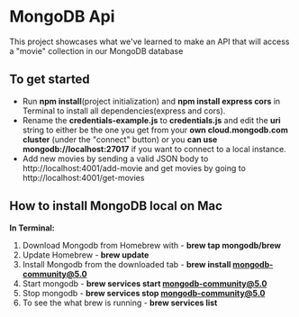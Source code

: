 # MongoDB Api

This project showcases what we've learned to make an API that will access a "movie" collection in our MongoDB database

## To get started

+ Run **npm install**(project initialization) and **npm install express cors** in Terminal to install all dependencies(express and cors).
+ Rename the **credentials-example.js** to **credentials.js** and edit the **uri** string to either be the one you get from your **own cloud.mongodb.com cluster** (under the "connect" button) or you **can use mongodb://localhost:27017** if you want to connect to a local instance.
+ Add new movies by sending a valid JSON body to http://localhost:4001/add-movie and get movies by going to http://localhost:4001/get-movies

## How to install MongoDB local on Mac
**In Terminal:**
1. Download Mongodb from Homebrew with - **brew tap mongodb/brew**
2. Update Homebrew - **brew update**
3. Install Mongodb from the downloaded tab - **brew install mongodb-community@5.0**
4. Start mongodb - **brew services start mongodb-community@5.0**
5. Stop mongodb - **brew services stop mongodb-community@5.0**
6. To see the what brew is running - **brew services list**
